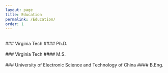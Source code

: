 ```yaml
---
layout: page
title: Education
permalink: /Education/
order: 1
---
```

<br/>
### Virginia Tech
#### Ph.D.
<br/>

<br/>
### Virginia Tech
#### M.S.
<br/>

<br/>
### University of Electronic Science and Technology of China
#### B.Eng.
<br/>